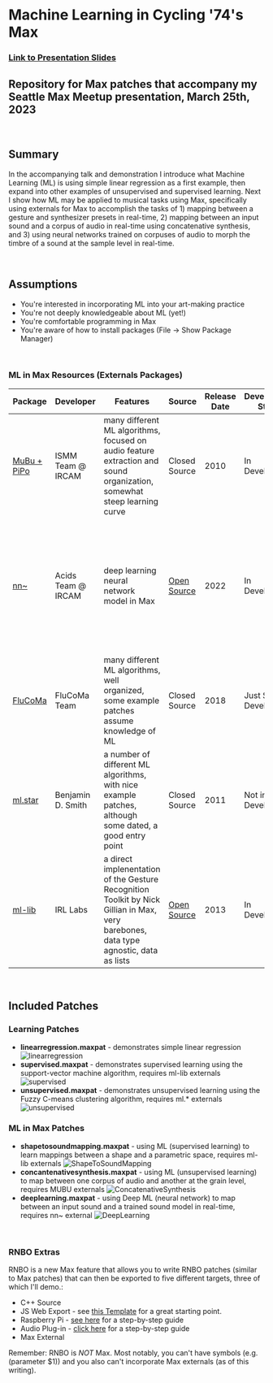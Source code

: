 # Machine Learning in Cycling '74's Max
### [Link to Presentation Slides](https://docs.google.com/presentation/d/1I2Lr4kJX5gEyAw2AXSiu_aIr-7siIj-yT0ZrLjSVMjc/edit?usp=sharing)
## Repository for Max patches that accompany my Seattle Max Meetup presentation, March 25th, 2023

<br>

## Summary
In the accompanying talk and demonstration I introduce what Machine Learning (ML) is using simple linear regression as a first example, then expand into other examples of unsupervised and supervised learning. Next I show how ML may be applied to musical tasks using Max, specifically using externals for Max to accomplish the tasks of 1) mapping between a gesture and synthesizer presets in real-time, 2) mapping between an input sound and a corpus of audio in real-time using concatenative synthesis, and 3) using neural networks trained on corpuses of audio to morph the timbre of a sound at the sample level in real-time.

<br>

## Assumptions
- You're interested in incorporating ML into your art-making practice
- You're not deeply knowledgeable about ML (yet!)
- You're comfortable programming in Max
- You're aware of how to install packages (File -> Show Package Manager)

<br>

### ML in Max Resources (Externals Packages)

| Package | Developer | Features | Source | Release Date | Development Status | Install Notes | 
| ------- | --------- | -------- | ------ | ------------ | ------------------ | ------------- |
| [MuBu + PiPo](https://ismm.ircam.fr/mubu/) | ISMM Team @ IRCAM | many different ML algorithms, focused on audio feature extraction and sound organization, somewhat steep learning curve | Closed Source | 2010 | In Development | via Max Package Manager |
| [nn~](https://github.com/acids-ircam/nn_tilde/releases) | Acids Team @ IRCAM | deep learning neural network model in Max | [Open Source](https://github.com/acids-ircam/nn_tilde) | 2022 | In Development | via [this link](https://github.com/acids-ircam/nn_tilde/releases) if on Mac, build from source on Windows, works with [RAVE](https://github.com/acids-ircam/RAVE) trained models |
| [FluCoMa](https://www.flucoma.org/download/) | FluCoMa Team | many different ML algorithms, well organized, some example patches assume knowledge of ML | Closed Source | 2018 | Just Stopped Development | via Max Package Manager |
| [ml.star](https://www.benjamindaysmith.com/ml-machine-learning-toolkit-in-max) | Benjamin D. Smith | a number of different ML algorithms, with nice example patches, although some dated, a good entry point | Closed Source | 2011 | Not in Development | via Max Package Manager |
| [ml-lib](https://github.com/irllabs/ml-lib) | IRL Labs | a direct implenentation of the Gesture Recognition Toolkit by Nick Gillian in Max, very barebones, data type agnostic, data as lists | [Open Source](https://github.com/irllabs/ml-lib) | 2013 | In Development | via Max Package Manager |

<br>

## Included Patches
### Learning Patches
- **linearregression.maxpat** - demonstrates simple linear regression
![linearregression](LinearRegressionScreenshot.png)
- **supervised.maxpat** - demonstrates supervised learning using the support-vector machine algorithm, requires ml-lib externals
![supervised](SupervisedScreenshot.png)
- **unsupervised.maxpat** - demonstrates unsupervised learning using the Fuzzy C-means clustering algorithm, requires ml.* externals
![unsupervised](UnsupervisedScreenshot.png)

### ML in Max Patches
- **shapetosoundmapping.maxpat** - using ML (supervised learning) to learn mappings between a shape and a parametric space, requires ml-lib externals
![ShapeToSoundMapping](ShapeToSoundMappingScreenshot.png)
- **concantenativesynthesis.maxpat** - using ML (unsupervised learning) to map between one corpus of audio and another at the grain level, requires MUBU externals
![ConcatenativeSynthesis](ConcatenativeSynthesisScreenshot.png)
- **deeplearning.maxpat** - using Deep ML (neural network) to map between an input sound and a trained sound model in real-time, requires nn~ external
![DeepLearning](DeepLearningScreenshot.png)

<br>

### RNBO Extras
RNBO is a new Max feature that allows you to write RNBO patches (similar to Max patches) that can then be exported to five different targets, three of which I'll demo.:
- C++ Source
- JS Web Export - see [this Template](https://github.com/Cycling74/rnbo.example.webpage) for a great starting point.
- Raspberry Pi - [see here](https://rnbo.cycling74.com/learn/raspberry-pi-target-overview) for a step-by-step guide
- Audio Plug-in - [click here](https://rnbo.cycling74.com/learn/using-the-vst-audiounit-target) for a step-by-step guide
- Max External

Remember: RNBO is *NOT* Max. Most notably, you can't have symbols (e.g. (parameter $1)) and you also can't incorporate Max externals (as of this writing).
